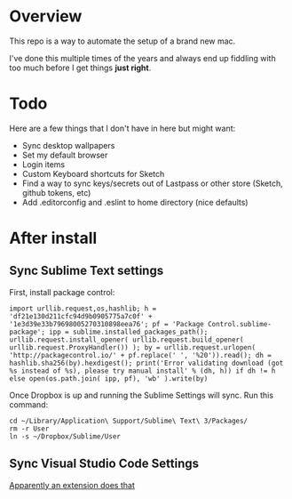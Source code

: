 # Overview
This repo is a way to automate the setup of a brand new mac.

I've done this multiple times of the years and always end up fiddling with too much before I get things __just right__.



# Todo
Here are a few things that I don't have in here but might want:

- Sync desktop wallpapers
- Set my default browser
- Login items
- Custom Keyboard shortcuts for Sketch
- Find a way to sync keys/secrets out of Lastpass or other store (Sketch, github tokens, etc)
- Add .editorconfig and .eslint to home directory (nice defaults)

# After install

## Sync Sublime Text settings
First, install package control:

```
import urllib.request,os,hashlib; h = 'df21e130d211cfc94d9b0905775a7c0f' + '1e3d39e33b79698005270310898eea76'; pf = 'Package Control.sublime-package'; ipp = sublime.installed_packages_path(); urllib.request.install_opener( urllib.request.build_opener( urllib.request.ProxyHandler()) ); by = urllib.request.urlopen( 'http://packagecontrol.io/' + pf.replace(' ', '%20')).read(); dh = hashlib.sha256(by).hexdigest(); print('Error validating download (got %s instead of %s), please try manual install' % (dh, h)) if dh != h else open(os.path.join( ipp, pf), 'wb' ).write(by)
```

Once Dropbox is up and running the Sublime Settings will sync. Run this command:

````
cd ~/Library/Application\ Support/Sublime\ Text\ 3/Packages/
rm -r User
ln -s ~/Dropbox/Sublime/User
````

## Sync Visual Studio Code Settings

[Apparently an extension does that](https://marketplace.visualstudio.com/items?itemName=Shan.code-settings-sync)
